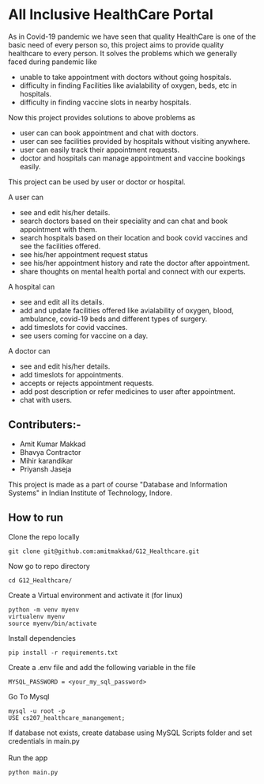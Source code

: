 # All Inclusive HealthCare Portal
As in Covid-19 pandemic we have seen that quality HealthCare is one of the basic need of every person so, this project aims to provide quality healthcare to every person.
It solves the problems which we generally faced during pandemic like
* unable to take appointment with doctors without going hospitals.
* difficulty in finding Facilities like avialability of oxygen, beds, etc in hospitals.
* difficulty in finding vaccine slots in nearby hospitals.

Now this project provides solutions to above problems as
* user can can book appointment and chat with doctors.
* user can see facilities provided by hospitals without visiting anywhere.
* user can easily track their appointment requests.
* doctor and hospitals can manage appointment and vaccine bookings easily.

This project can be used by user or doctor or hospital.

A user can
* see and edit his/her details.
* search doctors based on their speciality and can chat and book appointment with them.
* search hospitals based on their location and book covid vaccines and see the facilities offered.
* see his/her appointment request status
* see his/her appointment history and rate the doctor after appointment.
* share thoughts on mental health portal and connect with our experts.

A hospital can
* see and edit all its details.
* add and update facilities offered like avialability of oxygen, blood, ambulance, covid-19 beds and different types of surgery.
* add timeslots for covid vaccines.
* see users coming for vaccine on a day.

A doctor can
* see and edit his/her details.
* add timeslots for appointments.
* accepts or rejects appointment requests.
* add post description or refer medicines to user after appointment.
* chat with users.

<h2>Contributers:-</h2>

 - Amit Kumar Makkad
 - Bhavya Contractor
 - Mihir karandikar
 - Priyansh Jaseja

This project is made as a part of course "Database and Information Systems" in Indian Institute of Technology, Indore.

## How to run
Clone the repo locally
```
git clone git@github.com:amitmakkad/G12_Healthcare.git
```
Now go to repo directory
```
cd G12_Healthcare/
```
Create a Virtual environment and activate it (for linux)
```
python -m venv myenv 
virtualenv myenv   
source myenv/bin/activate
```
Install dependencies
```
pip install -r requirements.txt
```

Create a .env file and add the following variable in the file
```
MYSQL_PASSWORD = <your_my_sql_password>
```

Go To Mysql
```
mysql -u root -p
USE cs207_healthcare_manangement;
```
If database not exists, create database using MySQL Scripts folder and set credentials in main.py <br><br>
Run the app
```
python main.py
```
